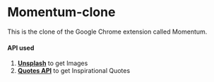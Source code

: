 # Momentum-clone
This is the clone of the Google Chrome extension called Momentum.

#### API used
1. [**Unsplash**](https://unsplash.com/) to get Images
2. [**Quotes API**](https://type.fit/api/quotes) to get Inspirational Quotes
